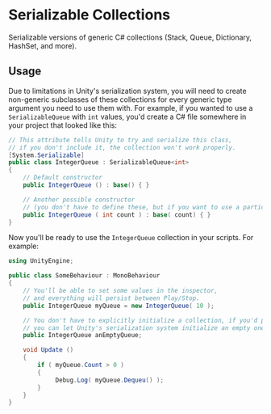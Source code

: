 # Serializable Collections
Serializable versions of generic C# collections (Stack, Queue, Dictionary, HashSet, and more).

## Usage
Due to limitations in Unity's serialization system, you will need to create non-generic subclasses of these collections for every generic type argument you need to use them with. For example, if you wanted to use a `SerializableQueue` with `int` values, you'd create a C# file somewhere in your project that looked like this:

```C#
// This attribute tells Unity to try and serialize this class,
// if you don't include it, the collection won't work properly.
[System.Serializable]
public class IntegerQueue : SerializableQueue<int>
{
    // Default constructor
    public IntegerQueue () : base() { }

    // Another possible constructor
    // (you don't have to define these, but if you want to use a particular constructor, you'll need to include it here)
    public IntegerQueue ( int count ) : base( count) { }
}
```

Now you'll be ready to use the `IntegerQueue` collection in your scripts. For example:

```C#
using UnityEngine;

public class SomeBehaviour : MonoBehaviour
{
    // You'll be able to set some values in the inspector,
    // and everything will persist between Play/Stop.
    public IntegerQueue myQueue = new IntegerQueue( 10 );

    // You don't have to explicitly initialize a collection, if you'd prefer,
    // you can let Unity's serialization system initialize an empty one for you.
    public IntegerQueue anEmptyQueue;

    void Update ()
    {
        if ( myQueue.Count > 0 )
        {
             Debug.Log( myQueue.Dequeu() );
        }
    }
}
```
